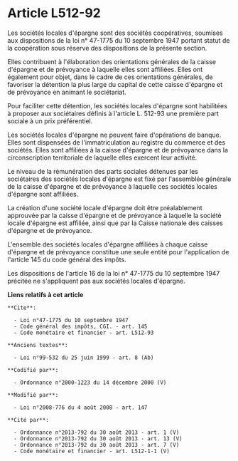 # Article L512-92

Les sociétés locales d'épargne sont des sociétés coopératives, soumises aux dispositions de la loi n° 47-1775 du 10 septembre
1947 portant statut de la coopération sous réserve des dispositions de la présente section. 

Elles contribuent à l'élaboration des orientations générales de la caisse d'épargne et de prévoyance à laquelle elles sont
affiliées. Elles ont également pour objet, dans le cadre de ces orientations générales, de favoriser la détention la plus
large du capital de cette caisse d'épargne et de prévoyance en animant le sociétariat. 

Pour faciliter cette détention, les sociétés locales d'épargne sont habilitées à proposer aux sociétaires définis à l'article
L. 512-93 une première part sociale à un prix préférentiel. 

Les sociétés locales d'épargne ne peuvent faire d'opérations de banque. Elles sont dispensées de l'immatriculation au
registre du commerce et des sociétés. Elles sont affiliées à la caisse d'épargne et de prévoyance dans la circonscription
territoriale de laquelle elles exercent leur activité. 

Le niveau de la rémunération des parts sociales détenues par les sociétaires des sociétés locales d'épargne est fixé par
l'assemblée générale de la caisse d'épargne et de prévoyance à laquelle ces sociétés locales d'épargne sont affiliées. 

La création d'une société locale d'épargne doit être préalablement approuvée par la caisse d'épargne et de prévoyance à
laquelle la société locale d'épargne est affiliée, ainsi que par la Caisse nationale des caisses d'épargne et de prévoyance.

L'ensemble des sociétés locales d'épargne affiliées à chaque caisse d'épargne et de prévoyance constitue une seule entité
pour l'application de l'article 145 du code général des impôts. 

Les dispositions de l'article 16 de la loi n° 47-1775 du 10 septembre 1947 précitée ne s'appliquent pas aux sociétés locales
d'épargne.

**Liens relatifs à cet article**

	**Cite**:

	  - Loi n°47-1775 du 10 septembre 1947
	  - Code général des impôts, CGI. - art. 145
	  - Code monétaire et financier - art. L512-93

	**Anciens textes**:

	  - Loi n°99-532 du 25 juin 1999 - art. 8 (Ab)

	**Codifié par**:

	  - Ordonnance n°2000-1223 du 14 décembre 2000 (V)

	**Modifié par**:

	  - Loi n°2008-776 du 4 août 2008 - art. 147

	**Cité par**:

	  - Ordonnance n°2013-792 du 30 août 2013 - art. 1 (V)
	  - Ordonnance n°2013-792 du 30 août 2013 - art. 13 (V)
	  - Ordonnance n°2013-792 du 30 août 2013 - art. 7 (V)
	  - Code monétaire et financier - art. L512-1-1 (V)
